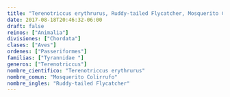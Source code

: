```yaml
---
title: "Terenotriccus erythrurus, Ruddy-tailed Flycatcher, Mosquerito Colirrufo"
date: 2017-08-18T20:46:32-06:00
draft: false
reinos: ["Animalia"]
divisiones: ["Chordata"]
clases: ["Aves"]
ordenes: ["Passeriformes"]
familias: ["Tyrannidae "]
generos: ["Terenotriccus"]
nombre_cientifico: "Terenotriccus erythrurus"
nombre_comun: "Mosquerito Colirrufo"
nombre_ingles: "Ruddy-tailed Flycatcher"
---
```

